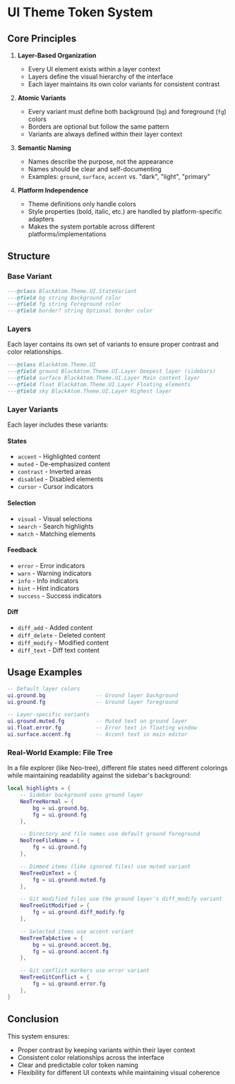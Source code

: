 # UI Theme Token System

## Core Principles

1. **Layer-Based Organization**

    - Every UI element exists within a layer context
    - Layers define the visual hierarchy of the interface
    - Each layer maintains its own color variants for consistent contrast

2. **Atomic Variants**

    - Every variant must define both background (`bg`) and foreground (`fg`) colors
    - Borders are optional but follow the same pattern
    - Variants are always defined within their layer context

3. **Semantic Naming**

    - Names describe the purpose, not the appearance
    - Names should be clear and self-documenting
    - Examples: `ground`, `surface`, `accent` vs. "dark", "light", "primary"

4. **Platform Independence**
    - Theme definitions only handle colors
    - Style properties (bold, italic, etc.) are handled by platform-specific adapters
    - Makes the system portable across different platforms/implementations

## Structure

### Base Variant

```lua
---@class BlackAtom.Theme.UI.StateVariant
---@field bg string Background color
---@field fg string Foreground color
---@field border? string Optional border color
```

### Layers

Each layer contains its own set of variants to ensure proper contrast and color relationships.

```lua
---@class BlackAtom.Theme.UI
---@field ground BlackAtom.Theme.UI.Layer Deepest layer (sidebars)
---@field surface BlackAtom.Theme.UI.Layer Main content layer
---@field float BlackAtom.Theme.UI.Layer Floating elements
---@field sky BlackAtom.Theme.UI.Layer Highest layer
```

### Layer Variants

Each layer includes these variants:

#### States

- `accent` - Highlighted content
- `muted` - De-emphasized content
- `contrast` - Inverted areas
- `disabled` - Disabled elements
- `cursor` - Cursor indicators

#### Selection

- `visual` - Visual selections
- `search` - Search highlights
- `match` - Matching elements

#### Feedback

- `error` - Error indicators
- `warn` - Warning indicators
- `info` - Info indicators
- `hint` - Hint indicators
- `success` - Success indicators

#### Diff

- `diff_add` - Added content
- `diff_delete` - Deleted content
- `diff_modify` - Modified content
- `diff_text` - Diff text content

## Usage Examples

```lua
-- Default layer colors
ui.ground.bg                -- Ground layer background
ui.ground.fg                -- Ground layer foreground

-- Layer-specific variants
ui.ground.muted.fg          -- Muted text on ground layer
ui.float.error.fg           -- Error text in floating window
ui.surface.accent.fg        -- Accent text in main editor
```

### Real-World Example: File Tree

In a file explorer (like Neo-tree), different file states need different colorings while maintaining readability against the sidebar's background:

```lua
local highlights = {
    -- Sidebar background uses ground layer
    NeoTreeNormal = {
        bg = ui.ground.bg,
        fg = ui.ground.fg
    },

    -- Directory and file names use default ground foreground
    NeoTreeFileName = {
        fg = ui.ground.fg
    },

    -- Dimmed items (like ignored files) use muted variant
    NeoTreeDimText = {
        fg = ui.ground.muted.fg
    },

    -- Git modified files use the ground layer's diff_modify variant
    NeoTreeGitModified = {
        fg = ui.ground.diff_modify.fg
    },

    -- Selected items use accent variant
    NeoTreeTabActive = {
        bg = ui.ground.accent.bg,
        fg = ui.ground.accent.fg
    },

    -- Git conflict markers use error variant
    NeoTreeGitConflict = {
        fg = ui.ground.error.fg
    },
}
```

## Conclusion

This system ensures:

- Proper contrast by keeping variants within their layer context
- Consistent color relationships across the interface
- Clear and predictable color token naming
- Flexibility for different UI contexts while maintaining visual coherence
